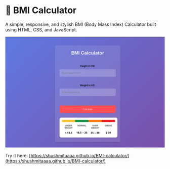 # 🧮 BMI Calculator

A simple, responsive, and stylish BMI (Body Mass Index) Calculator built using HTML, CSS, and JavaScript.

![Screenshot](imagess.png)

Try it here: [https://shushmitaaaa.github.io/BMI-calculator/](https://shushmitaaaa.github.io/BMI-calculator/)


